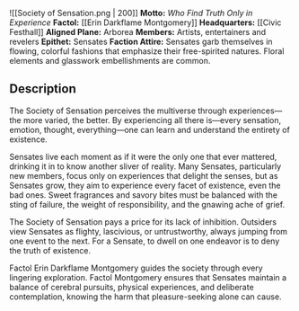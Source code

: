 ![[Society of Sensation.png | 200]]
**Motto:** *Who Find Truth Only in Experience*
**Factol:** [[Erin Darkflame Montgomery]]
**Headquarters:** [[Civic Festhall]]
**Aligned Plane:** Arborea
**Members:** Artists, entertainers and revelers
**Epithet:** Sensates
**Faction Attire:** Sensates garb themselves in flowing, colorful fashions that emphasize their free-spirited natures. Floral elements and glasswork embellishments are common.

## Description

The Society of Sensation perceives the multiverse through experiences—the more varied, the better. By experiencing all there is—every sensation, emotion, thought, everything—one can learn and understand the entirety of existence. 

Sensates live each moment as if it were the only one that ever mattered, drinking it in to know another sliver of reality. Many Sensates, particularly new members, focus only on experiences that delight the senses, but as Sensates grow, they aim to experience every facet of existence, even the bad ones. Sweet fragrances and savory bites must be balanced with the sting of failure, the weight of responsibility, and the gnawing ache of grief. 

The Society of Sensation pays a price for its lack of inhibition. Outsiders view Sensates as flighty, lascivious, or untrustworthy, always jumping from one event to the next. For a Sensate, to dwell on one endeavor is to deny the truth of existence. 

Factol Erin Darkflame Montgomery guides the society through every lingering exploration. Factol Montgomery ensures that Sensates maintain a balance of cerebral pursuits, physical experiences, and deliberate contemplation, knowing the harm that pleasure-seeking alone can cause.